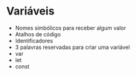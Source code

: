 # Variáveis

* Nomes simbólicos para receber algum valor
* Atalhos de código
* Identificadores
* 3 palavras reservadas para criar uma variável
* var
* let
* const
